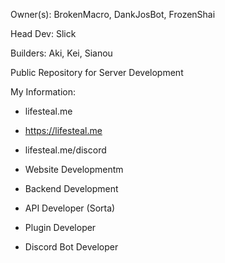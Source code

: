 Owner(s): BrokenMacro, DankJosBot, FrozenShai

Head Dev: Slick

Builders: Aki, Kei, Sianou

Public Repository for Server Development

My Information:
  - lifesteal.me
  - https://lifesteal.me
  - lifesteal.me/discord
 
 
- Website Developmentm
- Backend Development
- API Developer (Sorta)
- Plugin Developer
- Discord Bot Developer
 
